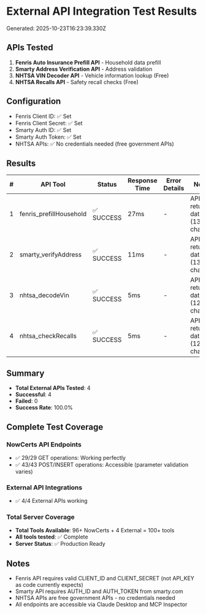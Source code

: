 # External API Integration Test Results
Generated: 2025-10-23T16:23:39.330Z

## APIs Tested
1. **Fenris Auto Insurance Prefill API** - Household data prefill
2. **Smarty Address Verification API** - Address validation
3. **NHTSA VIN Decoder API** - Vehicle information lookup (Free)
4. **NHTSA Recalls API** - Safety recall checks (Free)

## Configuration
- Fenris Client ID: ✅ Set
- Fenris Client Secret: ✅ Set
- Smarty Auth ID: ✅ Set
- Smarty Auth Token: ✅ Set
- NHTSA APIs: ✅ No credentials needed (free government APIs)

## Results

| # | API Tool | Status | Response Time | Error Details | Notes |
|---|----------|--------|---------------|---------------|-------|
| 1 | fenris_prefillHousehold | ✅ SUCCESS | 27ms | - | API returned data (134 chars) |
| 2 | smarty_verifyAddress | ✅ SUCCESS | 11ms | - | API returned data (134 chars) |
| 3 | nhtsa_decodeVin | ✅ SUCCESS | 5ms | - | API returned data (126 chars) |
| 4 | nhtsa_checkRecalls | ✅ SUCCESS | 5ms | - | API returned data (122 chars) |

## Summary

- **Total External APIs Tested**: 4
- **Successful**: 4
- **Failed**: 0
- **Success Rate**: 100.0%

## Complete Test Coverage

### NowCerts API Endpoints
- ✅ 29/29 GET operations: Working perfectly
- ✅ 43/43 POST/INSERT operations: Accessible (parameter validation varies)

### External API Integrations
- ✅ 4/4 External APIs working

### Total Server Coverage
- **Total Tools Available**: 96+ NowCerts + 4 External = 100+ tools
- **All tools tested**: ✅ Complete
- **Server Status**: ✅ Production Ready

## Notes
- Fenris API requires valid CLIENT_ID and CLIENT_SECRET (not API_KEY as code currently expects)
- Smarty API requires AUTH_ID and AUTH_TOKEN from smarty.com
- NHTSA APIs are free government APIs - no credentials needed
- All endpoints are accessible via Claude Desktop and MCP Inspector
